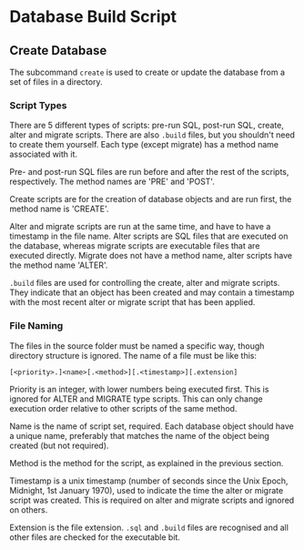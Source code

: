 # Database Build Script

## Create Database

The subcommand `create` is used to create or update the database from a set of
files in a directory.

### Script Types

There are 5 different types of scripts: pre-run SQL, post-run SQL, create,
alter and migrate scripts. There are also `.build` files, but you shouldn't
need to create them yourself. Each type (except migrate) has a method name
associated with it.

Pre- and post-run SQL files are run before and after the rest of the scripts,
respectively. The method names are 'PRE' and 'POST'.

Create scripts are for the creation of database objects and are run first, the
method name is 'CREATE'.

Alter and migrate scripts are run at the same time, and have to have
a timestamp in the file name. Alter scripts are SQL files that are executed on
the database, whereas migrate scripts are executable files that are executed
directly. Migrate does not have a method name, alter scripts have the method
name 'ALTER'.

`.build` files are used for controlling the create, alter and migrate scripts.
They indicate that an object has been created and may contain a timestamp with
the most recent alter or migrate script that has been applied.

### File Naming

The files in the source folder must be named a specific way, though directory
structure is ignored. The name of a file must be like this:

    [<priority>.]<name>[.<method>][.<timestamp>][.extension]

Priority is an integer, with lower numbers being executed first. This is
ignored for ALTER and MIGRATE type scripts. This can only change execution
order relative to other scripts of the same method.

Name is the name of script set, required. Each database object should have
a unique name, preferably that matches the name of the object being created
(but not required).

Method is the method for the script, as explained in the previous section.

Timestamp is a unix timestamp (number of seconds since the Unix Epoch,
Midnight, 1st January 1970), used to indicate the time the alter or migrate
script was created. This is required on alter and migrate scripts and ignored
on others.

Extension is the file extension. `.sql` and `.build` files are recognised and
all other files are checked for the executable bit.
